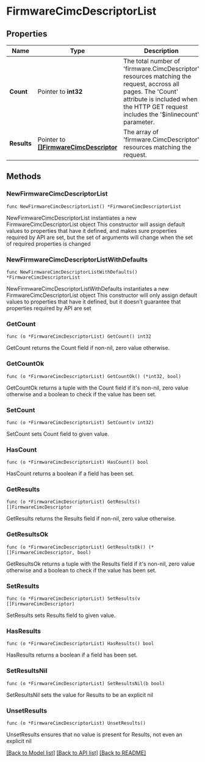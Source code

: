 # FirmwareCimcDescriptorList

## Properties

Name | Type | Description | Notes
------------ | ------------- | ------------- | -------------
**Count** | Pointer to **int32** | The total number of &#39;firmware.CimcDescriptor&#39; resources matching the request, accross all pages. The &#39;Count&#39; attribute is included when the HTTP GET request includes the &#39;$inlinecount&#39; parameter. | [optional] 
**Results** | Pointer to [**[]FirmwareCimcDescriptor**](FirmwareCimcDescriptor.md) | The array of &#39;firmware.CimcDescriptor&#39; resources matching the request. | [optional] 

## Methods

### NewFirmwareCimcDescriptorList

`func NewFirmwareCimcDescriptorList() *FirmwareCimcDescriptorList`

NewFirmwareCimcDescriptorList instantiates a new FirmwareCimcDescriptorList object
This constructor will assign default values to properties that have it defined,
and makes sure properties required by API are set, but the set of arguments
will change when the set of required properties is changed

### NewFirmwareCimcDescriptorListWithDefaults

`func NewFirmwareCimcDescriptorListWithDefaults() *FirmwareCimcDescriptorList`

NewFirmwareCimcDescriptorListWithDefaults instantiates a new FirmwareCimcDescriptorList object
This constructor will only assign default values to properties that have it defined,
but it doesn't guarantee that properties required by API are set

### GetCount

`func (o *FirmwareCimcDescriptorList) GetCount() int32`

GetCount returns the Count field if non-nil, zero value otherwise.

### GetCountOk

`func (o *FirmwareCimcDescriptorList) GetCountOk() (*int32, bool)`

GetCountOk returns a tuple with the Count field if it's non-nil, zero value otherwise
and a boolean to check if the value has been set.

### SetCount

`func (o *FirmwareCimcDescriptorList) SetCount(v int32)`

SetCount sets Count field to given value.

### HasCount

`func (o *FirmwareCimcDescriptorList) HasCount() bool`

HasCount returns a boolean if a field has been set.

### GetResults

`func (o *FirmwareCimcDescriptorList) GetResults() []FirmwareCimcDescriptor`

GetResults returns the Results field if non-nil, zero value otherwise.

### GetResultsOk

`func (o *FirmwareCimcDescriptorList) GetResultsOk() (*[]FirmwareCimcDescriptor, bool)`

GetResultsOk returns a tuple with the Results field if it's non-nil, zero value otherwise
and a boolean to check if the value has been set.

### SetResults

`func (o *FirmwareCimcDescriptorList) SetResults(v []FirmwareCimcDescriptor)`

SetResults sets Results field to given value.

### HasResults

`func (o *FirmwareCimcDescriptorList) HasResults() bool`

HasResults returns a boolean if a field has been set.

### SetResultsNil

`func (o *FirmwareCimcDescriptorList) SetResultsNil(b bool)`

 SetResultsNil sets the value for Results to be an explicit nil

### UnsetResults
`func (o *FirmwareCimcDescriptorList) UnsetResults()`

UnsetResults ensures that no value is present for Results, not even an explicit nil

[[Back to Model list]](../README.md#documentation-for-models) [[Back to API list]](../README.md#documentation-for-api-endpoints) [[Back to README]](../README.md)


